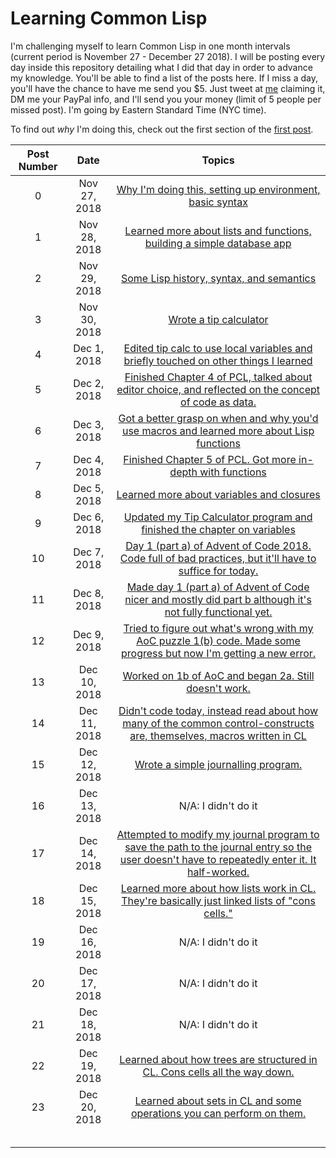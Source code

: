 # Learning Common Lisp

I'm challenging myself to learn Common Lisp in one month intervals (current period is November 27 - December 27 2018). I will be posting every day inside this repository detailing what I did that day in order to advance my knowledge. You'll be able to find a list of the posts here. If I miss a day, you'll have the chance to have me send you $5. Just tweet at [me](https://twitter.com/TomLisankie) claiming it, DM me your PayPal info, and I'll send you your money (limit of 5 people per missed post). I'm going by Eastern Standard Time (NYC time).

To find out *why* I'm doing this, check out the first section of the [first post](posts/Nov2018/27.md).

| Post Number |     Date     |                            Topics                            |
| :---------: | :----------: | :----------------------------------------------------------: |
|      0      | Nov 27, 2018 | [Why I'm doing this, setting up environment, basic syntax](posts/Nov2018/27.md) |
|      1      | Nov 28, 2018 | [Learned more about lists and functions, building a simple database app](posts/Nov2018/28.md) |
|      2      | Nov 29, 2018 | [Some Lisp history, syntax, and semantics](posts/Nov2018/29.md) |
|      3      | Nov 30, 2018 |        [Wrote a tip calculator](posts/Nov2018/30.md)         |
|      4      | Dec 1, 2018  | [Edited tip calc to use local variables and briefly touched on other things I learned](posts/Dec2018/1.md) |
|      5      | Dec 2, 2018  | [Finished Chapter 4 of PCL, talked about editor choice, and reflected on the concept of code as data.](posts/Dec2018/2.md) |
|      6      | Dec 3, 2018  | [Got a better grasp on when and why you'd use macros and learned more about Lisp functions](posts/Dec2018/3.md) |
|      7      | Dec 4, 2018  | [Finished Chapter 5 of PCL. Got more in-depth with functions](posts/Dec2018/4.md) |
|      8      | Dec 5, 2018  | [Learned more about variables and closures](posts/Dec2018/5.md) |
|      9      | Dec 6, 2018  | [Updated my Tip Calculator program and finished the chapter on variables](posts/Dec2018/6.md) |
|     10      | Dec 7, 2018  | [Day 1 (part a) of Advent of Code 2018. Code full of bad practices, but it'll have to suffice for today.](posts/Dec2018/7.md) |
|     11      | Dec 8, 2018  | [Made day 1 (part a) of Advent of Code nicer and mostly did part b although it's not fully functional yet.](posts/Dec2018/8.md) |
|     12      | Dec 9, 2018  | [Tried to figure out what's wrong with my AoC puzzle 1(b) code. Made some progress but now I'm getting a new error.](posts/Dec2018/9.md) |
|     13      | Dec 10, 2018 | [Worked on 1b of AoC and began 2a. Still doesn't work.](posts/Dec2018/10.md) |
|     14      | Dec 11, 2018 | [Didn't code today, instead read about how many of the common control-constructs are, themselves, macros written in CL](posts/Dec2018/11.md) |
|     15      | Dec 12, 2018 |  [Wrote a simple journalling program.](posts/Dec2018/12.md)  |
|     16      | Dec 13, 2018 |                     N/A: I didn't do it                      |
|     17      | Dec 14, 2018 | [Attempted to modify my journal program to save the path to the journal entry so the user doesn't have to repeatedly enter it. It half-worked.](posts/Dec2018/14.md) |
|     18      | Dec 15, 2018 | [Learned more about how lists work in CL. They're basically just linked lists of "cons cells."](posts/Dec2018/15.md) |
|     19      | Dec 16, 2018 |                     N/A: I didn't do it                      |
|     20      | Dec 17, 2018 |                     N/A: I didn't do it                      |
|     21      | Dec 18, 2018 |                     N/A: I didn't do it                      |
|     22      | Dec 19, 2018 | [Learned about how trees are structured in CL. Cons cells all the way down.](posts/Dec2018/19.md) |
|     23      | Dec 20, 2018 | [Learned about sets in CL and some operations you can perform on them.](posts/Dec2018/20.md) |
|             |              |                                                              |
|             |              |                                                              |
|             |              |                                                              |
|             |              |                                                              |
|             |              |                                                              |

